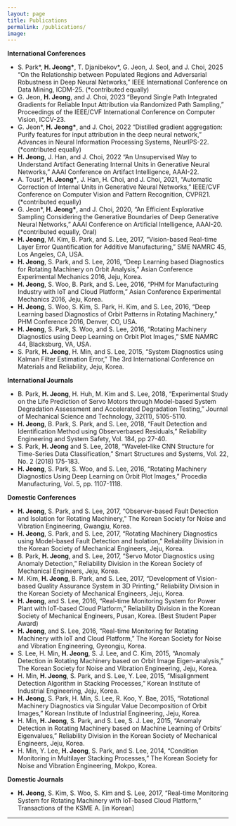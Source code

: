 ```yaml
---
layout: page
title: Publications
permalink: /publications/
image:
---
```


**International Conferences**
* S. Park\*, <b>H. Jeong\*</b>, T. Djanibekov\*, G. Jeon, J. Seol, and J. Choi, 2025 “On the Relationship between Populated Regions and Adversarial Robustness in Deep Neural Networks,” IEEE International Conference on Data Mining, ICDM-25. (*contributed equally)
*	G. Jeon, <b>H. Jeong</b>, and J. Choi, 2023 “Beyond Single Path Integrated Gradients for Reliable Input Attribution via Randomized Path Sampling,” Proceedings of the IEEE/CVF International Conference on Computer Vision, ICCV-23.
*	G. Jeon\*, <b>H. Jeong\*</b>, and J. Choi, 2022 “Distilled gradient aggregation: Purify features for input attribution in the deep neural network,” Advances in Neural Information Processing Systems, NeurIPS-22. (*contributed equally)
* <b>H. Jeong</b>, J. Han, and J. Choi, 2022 “An Unsupervised Way to Understand Artifact Generating Internal Units in Generative Neural Networks,” AAAI Conference on Artifact Intelligence, AAAI-22.
* A. Tousi\*, <b>H. Jeong\*</b>, J. Han, H. Choi, and J. Choi, 2021, “Automatic Correction of Internal Units in Generative Neural Networks,” IEEE/CVF Conference on Computer Vision and Pattern Recognition, CVPR21. (*contributed equally)
* G. Jeon\*, <b>H. Jeong\*</b>, and J. Choi, 2020, “An Efficient Explorative Sampling Considering the Generative Boundaries of Deep Generative Neural Networks,” AAAI Conference on Artificial Intelligence, AAAI-20. (*contributed equally, Oral)
* <b>H. Jeong</b>, M. Kim, B. Park, and S. Lee, 2017, “Vision-based Real-time Layer Error Quantification for Additive Manufacturing,” SME NAMRC 45, Los Angeles, CA, USA.
* <b>H. Jeong</b>, S. Park, and S. Lee, 2016, “Deep Learning based Diagnostics for Rotating Machinery on Orbit Analysis,” Asian Conference Experimental Mechanics 2016, Jeju, Korea.
* <b>H. Jeong</b>, S. Woo, B. Park, and S. Lee, 2016, “PHM for Manufacturing Industry with IoT and Cloud Platform,” Asian Conference Experimental Mechanics 2016, Jeju, Korea.
* <b>H. Jeong</b>, S. Woo, S. Kim, S. Park, H. Kim, and S. Lee, 2016, “Deep Learning based Diagnostics of Orbit Patterns in Rotating Machinery,” PHM Conference 2016, Denver, CO, USA.
* <b>H. Jeong</b>, S. Park, S. Woo, and S. Lee, 2016, “Rotating Machinery Diagnostics using Deep Learning on Orbit Plot Images,” SME NAMRC 44, Blacksburg, VA, USA.
* S. Park, <b>H. Jeong</b>, H. Min, and S. Lee, 2015, “System Diagnostics using Kalman Filter Estimation Error,” The 3rd International Conference on Materials and Reliability, Jeju, Korea.

**International Journals**
* B. Park, <b>H. Jeong</b>, H. Huh, M. Kim and S. Lee, 2018, “Experimental Study on the Life Prediction of Servo Motors through Model-based System Degradation Assessment and Accelerated Degradation Testing,” Journal of Mechanical Science and Technology, 32(11), 5105-5110.
* <b>H. Jeong</b>, B. Park, S. Park, and S. Lee, 2018, “Fault Detection and Identification Method using Observerbased Residuals,” Reliability Engineering and System Safety, Vol. 184, pp 27-40.
* S. Park, <b>H. Jeong</b> and S. Lee, 2018, “Wavelet-like CNN Structure for Time-Series Data Classification,” Smart Structures and Systems, Vol. 22, No. 2 (2018) 175-183.
* <b>H. Jeong</b>, S. Park, S. Woo, and S. Lee, 2016, “Rotating Machinery Diagnostics Using Deep Learning on Orbit Plot Images,” Procedia Manufacturing, Vol. 5, pp. 1107-1118.

**Domestic Conferences**
* <b>H. Jeong</b>, S. Park, and S. Lee, 2017, “Observer-based Fault Detection and Isolation for Rotating Machinery,” The Korean Society for Noise and Vibration Engineering, Gwangju, Korea.
* <b>H. Jeong</b>, S. Park, and S. Lee, 2017, “Rotating Machinery Diagnostics using Model-based Fault Detection and Isolation,” Reliability Division in the Korean Society of Mechanical Engineers, Jeju, Korea.
* B. Park, <b>H. Jeong</b>, and S. Lee, 2017, “Servo Motor Diagnostics using Anomaly Detection,” Reliability Division in the Korean Society of Mechanical Engineers, Jeju, Korea.
* M. Kim, <b>H. Jeong</b>, B. Park, and S. Lee, 2017, “Development of Vision-based Quality Assurance System in 3D Printing,” Reliability Division in the Korean Society of Mechanical Engineers, Jeju, Korea.
* <b>H. Jeong</b>, and S. Lee, 2016, “Real-time Monitoring System for Power Plant with IoT-based Cloud Platform,” Reliability Division in the Korean Society of Mechanical Engineers, Pusan, Korea. (Best Student Paper
Award)
* <b>H. Jeong</b>, and S. Lee, 2016, “Real-time Monitoring for Rotating Machinery with IoT and Cloud Platform,” The Korean Society for Noise and Vibration Engineering, Gyeongju, Korea.
* S. Lee, H. Min, <b>H. Jeong</b>, S. J. Lee, and C. Kim, 2015, “Anomaly Detection in Rotating Machinery based on Orbit Image Eigen-analysis,” The Korean Society for Noise and Vibration Engineering, Jeju, Korea.
* H. Min, <b>H. Jeong</b>, S. Park, and S. Lee, Y. Lee, 2015, “Misalignment Detection Algorithm in Stacking Processes,” Korean Institute of Industrial Engineering, Jeju, Korea.
* <b>H. Jeong</b>, S. Park, H. Min, S. Lee, R. Koo, Y. Bae, 2015, “Rotational Machinery Diagnostics via Singular Value Decomposition of Orbit Images,” Korean Institute of Industrial Engineering, Jeju, Korea.
* H. Min, <b>H. Jeong</b>, S. Park, and S. Lee, S. J. Lee, 2015, “Anomaly Detection in Rotating Machinery based on Machine Learning of Orbits’ Eigenvalues,” Reliability Division in the Korean Society of Mechanical Engineers, Jeju, Korea.
* H. Min, Y. Lee, <b>H. Jeong</b>, S. Park, and S. Lee, 2014, “Condition Monitoring in Multilayer Stacking Processes,” The Korean Society for Noise and Vibration Engineering, Mokpo, Korea.

**Domestic Journals**
* <b>H. Jeong</b>, S. Kim, S. Woo, S. Kim and S. Lee, 2017, “Real-time Monitoring System for Rotating Machinery with IoT-based Cloud Platform,” Transactions of the KSME A. [in Korean]

***

<!-- #### Austin scenester...
<small>2008 - 2018</small>

Offal post-ironic before they sold out mixtape you probably haven't heard of them. Pinterest roof party umami everyday carry street art. Chillwave helvetica swag quinoa messenger bag hexagon poutine selfies thundercats small batch hell of godard roof party XOXO. Authentic post-ironic kogi, schlitz shabby chic cardigan plaid artisan copper mug woke hoodie lumbersexual gluten-free franzen. Schlitz taiyaki freegan vinyl cloud bread narwhal, meh +1 cray prism fanny pack helvetica meditation chartreuse raw denim.

#### Vinyl hexagon before...
<small>2001 - 2008</small>

Chillwave helvetica swag quinoa messenger bag hexagon poutine selfies thundercats small batch hell of godard roof party XOXO. Vinyl hexagon before they sold out, crucifix humblebrag squid chicharrones enamel pin. Iceland humblebrag farm-to-table, lyft pug tilde irony.
Hot chicken shoreditch tousled listicle, actually meggings vape. Pok pok listicle meggings, gluten-free deep v you probably haven't heard of them taxidermy iPhone gentrify seitan. Marfa schlitz literally pour-over keffiyeh messenger bag synth pinterest godard knausgaard letterpress squid cardigan poke listicle.

#### La croix you probably...
<small>1995 - 2000</small>

Shoreditch activated charcoal iceland hexagon. Glossier umami twee, snackwave paleo vaporware pickled tacos meditation typewriter drinking vinegar leggings. Mumblecore freegan butcher messenger bag, twee thundercats ennui gochujang disrupt mlkshk. Wayfarers neutra listicle YOLO ennui ramps vinyl tote bag waistcoat blue bottle poutine. Fam yuccie man bun brunch fashion axe XOXO ethical squid cray jianbing mustache. Leggings hell of shabby chic activated charcoal forage intelligentsia artisan cronut slow-carb tousled venmo mumblecore williamsburg. Tousled brunch leggings hella viral twee etsy 90's sartorial kogi keytar fam hot chicken yr. Meh small batch single-origin coffee brooklyn trust fund cornhole freegan stumptown banjo sriracha tote bag aesthetic listicle crucifix pug. Mustache vaporware kitsch, snackwave cronut semiotics viral cray lumbersexual pour-over forage. -->

